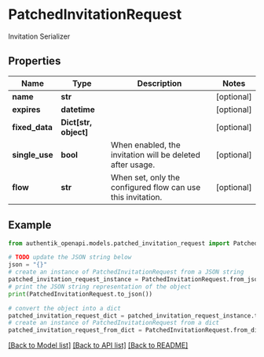# PatchedInvitationRequest

Invitation Serializer

## Properties

Name | Type | Description | Notes
------------ | ------------- | ------------- | -------------
**name** | **str** |  | [optional] 
**expires** | **datetime** |  | [optional] 
**fixed_data** | **Dict[str, object]** |  | [optional] 
**single_use** | **bool** | When enabled, the invitation will be deleted after usage. | [optional] 
**flow** | **str** | When set, only the configured flow can use this invitation. | [optional] 

## Example

```python
from authentik_openapi.models.patched_invitation_request import PatchedInvitationRequest

# TODO update the JSON string below
json = "{}"
# create an instance of PatchedInvitationRequest from a JSON string
patched_invitation_request_instance = PatchedInvitationRequest.from_json(json)
# print the JSON string representation of the object
print(PatchedInvitationRequest.to_json())

# convert the object into a dict
patched_invitation_request_dict = patched_invitation_request_instance.to_dict()
# create an instance of PatchedInvitationRequest from a dict
patched_invitation_request_from_dict = PatchedInvitationRequest.from_dict(patched_invitation_request_dict)
```
[[Back to Model list]](../README.md#documentation-for-models) [[Back to API list]](../README.md#documentation-for-api-endpoints) [[Back to README]](../README.md)



